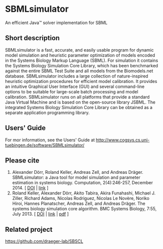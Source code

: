 # SBMLsimulator
An efficient Java™ solver implementation for SBML

## Short description
SBMLsimulator is a fast, accurate, and easily usable program for dynamic model simulation
and heuristic parameter optimization of models encoded in the Systems Biology Markup Language
(SBML). For simulation it contains the Systems Biology Simulation Core Library, which has
been benchmarked against the entire SBML Test Suite and all models from the Biomodels.net
database. SBMLsimulator includes a large collection of nature-inspired heuristic optimization
procedures for efficient model calibration. It provides an intuitive Graphical User Interface
(GUI) and several command-line options to be suitable for large-scale batch processing and
model calibration. SBMLsimulator runs on all platforms that provide a standard Java Virtual
Machine and is based on the open-source library JSBML. The integrated Systems Biology
Simulation Core Library can be obtained as a separate application programming library.

## Users' Guide

For mor information, see the Users' Guide at
http://www.cogsys.cs.uni-tuebingen.de/software/SBMLsimulator/

## Please cite
1. Alexander Dörr, Roland Keller, Andreas Zell, and Andreas Dräger. SBMLsimulator: a 
   Java tool for model simulation and parameter estimation in systems biology. Computation,
   2(4):246-257, December 2014. [ [DOI](http://dx.doi.org/10.3390/computation2040246) | [link](http://www.mdpi.com/2079-3197/2/4/246) ]
2. Roland Keller, Alexander Dörr, Akito Tabira, Akira Funahashi, Michael J. Ziller, Richard
   Adams, Nicolas Rodriguez, Nicolas Le Novère, Noriko Hiroi, Hannes Planatscher, Andreas Zell,
   and Andreas Dräger. The systems biology simulation core algorithm. BMC Systems Biology,
   7:55, July 2013. [ [DOI](http://dx.doi.org/10.1186/1752-0509-7-55) | [link](http://www.biomedcentral.com/1752-0509/7/55) | [pdf](http://www.biomedcentral.com/content/pdf/1752-0509-7-55.pdf) ]

## Related project

https://github.com/draeger-lab/SBSCL
